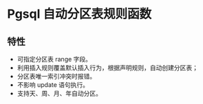 # Pgsql 自动分区表规则函数


## 特性

* 可指定分区表 range 字段。
* 利用插入规则覆盖默认插入行为，根据声明规则，自动创建分区表；
* 分区表唯一索引冲突时报错。
* 不影响 update 语句执行。
* 支持天、周、月、年自动分区。